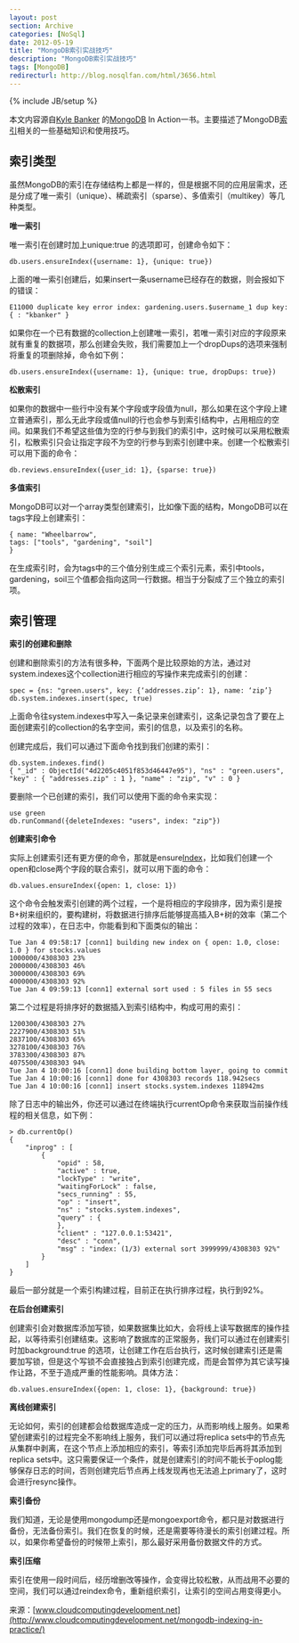 ```yaml
---
layout: post
section: Archive
categories: [NoSql]
date: 2012-05-19
title: "MongoDB索引实战技巧"
description: "MongoDB索引实战技巧"
tags: [MongoDB]
redirecturl: http://blog.nosqlfan.com/html/3656.html
---
```

{% include JB/setup %}

本文内容源自[Kyle Banker](http://www.manning.com/banker/) 的[MongoDB](http://blog.nosqlfan.com/tags/mongodb "查看 MongoDB 的全部文章")
In Action一书。主要描述了MongoDB[索引](http://blog.nosqlfan.com/tags/%e7%b4%a2%e5%bc%95 "查看 索引 的全部文章")相关的一些基础知识和使用技巧。

索引类型
--------
虽然MongoDB的索引在存储结构上都是一样的，但是根据不同的应用层需求，还是分成了唯一索引（unique）、稀疏索引（sparse）、多值索引（multikey）等几种类型。

**唯一索引**

唯一索引在创建时加上unique:true 的选项即可，创建命令如下：

    db.users.ensureIndex({username: 1}, {unique: true})

上面的唯一索引创建后，如果insert一条username已经存在的数据，则会报如下的错误：

    E11000 duplicate key error index: gardening.users.$username_1 dup key: { : "kbanker" }

如果你在一个已有数据的collection上创建唯一索引，若唯一索引对应的字段原来就有重复的数据项，那么创建会失败，我们需要加上一个dropDups的选项来强制将重复的项删除掉，命令如下例：

    db.users.ensureIndex({username: 1}, {unique: true, dropDups: true})

**松散索引**

如果你的数据中一些行中没有某个字段或字段值为null，那么如果在这个字段上建立普通索引，那么无此字段或值null的行也会参与到索引结构中，占用相应的空间。如果我们不希望这些值为空的行参与到我们的索引中，这时候可以采用松散索引，松散索引只会让指定字段不为空的行参与到索引创建中来。创建一个松散索引可以用下面的命令：

    db.reviews.ensureIndex({user_id: 1}, {sparse: true})

**多值索引**

MongoDB可以对一个array类型创建索引，比如像下面的结构，MongoDB可以在tags字段上创建索引：

    { name: "Wheelbarrow",
    tags: ["tools", "gardening", "soil"]
    }

在生成索引时，会为tags中的三个值分别生成三个索引元素，索引中tools，gardening，soil三个值都会指向这同一行数据。相当于分裂成了三个独立的索引项。

索引管理
--------

**索引的创建和删除**

创建和删除索引的方法有很多种，下面两个是比较原始的方法，通过对system.indexes这个collection进行相应的写操作来完成索引的创建：

    spec = {ns: "green.users", key: {‘addresses.zip’: 1}, name: ‘zip’}
    db.system.indexes.insert(spec, true)

上面命令往system.indexes中写入一条记录来创建索引，这条记录包含了要在上面创建索引的collection的名字空间，索引的信息，以及索引的名称。

创建完成后，我们可以通过下面命令找到我们创建的索引：

    db.system.indexes.find()
    { "_id" : ObjectId("4d2205c4051f853d46447e95"), "ns" : "green.users",
    "key" : { "addresses.zip" : 1 }, "name" : "zip", "v" : 0 }

要删除一个已创建的索引，我们可以使用下面的命令来实现：

    use green
    db.runCommand({deleteIndexes: "users", index: "zip"})

**创建索引命令**

实际上创建索引还有更方便的命令，那就是ensure[Index](http://blog.nosqlfan.com/tags/index "查看 Index 的全部文章")，比如我们创建一个open和close两个字段的联合索引，就可以用下面的命令：

    db.values.ensureIndex({open: 1, close: 1})

这个命令会触发索引创建的两个过程，一个是将相应的字段排序，因为索引是按B+树来组织的，要构建树，将数据进行排序后能够提高插入B+树的效率（第二个过程的效率），在日志中，你能看到和下面类似的输出：

    Tue Jan 4 09:58:17 [conn1] building new index on { open: 1.0, close: 1.0 } for stocks.values
    1000000/4308303 23%
    2000000/4308303 46%
    3000000/4308303 69%
    4000000/4308303 92%
    Tue Jan 4 09:59:13 [conn1] external sort used : 5 files in 55 secs

第二个过程是将排序好的数据插入到索引结构中，构成可用的索引：

    1200300/4308303 27%
    2227900/4308303 51%
    2837100/4308303 65%
    3278100/4308303 76%
    3783300/4308303 87%
    4075500/4308303 94%
    Tue Jan 4 10:00:16 [conn1] done building bottom layer, going to commit
    Tue Jan 4 10:00:16 [conn1] done for 4308303 records 118.942secs
    Tue Jan 4 10:00:16 [conn1] insert stocks.system.indexes 118942ms

除了日志中的输出外，你还可以通过在终端执行currentOp命令来获取当前操作线程的相关信息，如下例：

    > db.currentOp()
    {
        "inprog" : [
            {
                "opid" : 58,
                "active" : true,
                "lockType" : "write",
                "waitingForLock" : false,
                "secs_running" : 55,
                "op" : "insert",
                "ns" : "stocks.system.indexes",
                "query" : {
                },
                "client" : "127.0.0.1:53421",
                "desc" : "conn",
                "msg" : "index: (1/3) external sort 3999999/4308303 92%"
            }
        ]
    }

最后一部分就是一个索引构建过程，目前正在执行排序过程，执行到92%。

**在后台创建索引**

创建索引会对数据库添加写锁，如果数据集比如大，会将线上读写数据库的操作挂起，以等待索引创建结束。这影响了数据库的正常服务，我们可以通过在创建索引时加background:true
的选项，让创建工作在后台执行，这时候创建索引还是需要加写锁，但是这个写锁不会直接独占到索引创建完成，而是会暂停为其它读写操作让路，不至于造成严重的性能影响。具体方法：

    db.values.ensureIndex({open: 1, close: 1}, {background: true})

**离线创建索引**

无论如何，索引的创建都会给数据库造成一定的压力，从而影响线上服务。如果希望创建索引的过程完全不影响线上服务，我们可以通过将replica
sets中的节点先从集群中剥离，在这个节点上添加相应的索引，等索引添加完毕后再将其添加到replica
sets中。这只需要保证一个条件，就是创建索引的时间不能长于oplog能够保存日志的时间，否则创建完后节点再上线发现再也无法追上primary了，这时会进行resync操作。

**索引备份**

我们知道，无论是使用mongodump还是mongoexport命令，都只是对数据进行备份，无法备份索引。我们在恢复的时候，还是需要等待漫长的索引创建过程。所以，如果你希望备份的时候带上索引，那么最好采用备份数据文件的方式。

**索引压缩**

索引在使用一段时间后，经历增删改等操作，会变得比较松散，从而战用不必要的空间，我们可以通过reindex命令，重新组织索引，让索引的空间占用变得更小。

来源：[www.cloudcomputingdevelopment.net](http://www.cloudcomputingdevelopment.net/mongodb-indexing-in-practice/)
